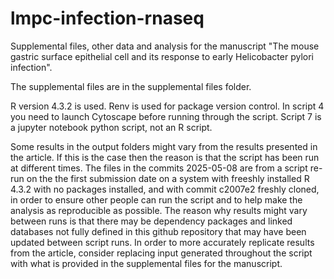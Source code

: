 # lmpc-infection-rnaseq
Supplemental files, other data and analysis for the manuscript "The mouse gastric surface epithelial cell and its response to early Helicobacter pylori infection".

The supplemental files are in the supplemental files folder.

R version 4.3.2 is used. Renv is used for package version control. In script 4 you need to launch Cytoscape before running through the script. Script 7 is a jupyter notebook python script, not an R script.

Some results in the output folders might vary from the results presented in the article. If this is the case then the reason is that the script has been run at different times. The files in the commits 2025-05-08 are from a script re-run on the the first submission date on a system with freeshly installed R 4.3.2 with no packages installed, and with commit c2007e2 freshly cloned, in order to ensure other people can run the script and to help make the analysis as reproducible as possible. The reason why results might vary between runs is that there may be dependency packages and linked databases not fully defined in this github repository that may have been updated between script runs. In order to more accurately replicate results from the article, consider replacing input generated throughout the script with what is provided in the supplemental files for the manuscript.
